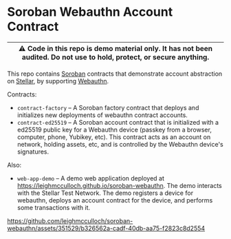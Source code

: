 # Soroban Webauthn Account Contract

| :warning: Code in this repo is demo material only. It has not been audited. Do not use to hold, protect, or secure anything. |
|-----------------------------------------|

This repo contains [Soroban] contracts that demonstrate account abstraction on [Stellar], by supporting [Webauthn].

Contracts:

- `contract-factory` – A Soroban factory contract that deploys and initializes new deployments of webauthn contract accounts.
- `contract-ed25519` – A Soroban account contract that is initialized with a ed25519 public key for a Webauthn device (passkey from a browser, computer, phone, Yubikey, etc). This contract acts as an account on network, holding assets, etc, and is controlled by the Webauthn device's signatures.

Also:

- `web-app-demo` – A demo web application deployed at https://leighmcculloch.github.io/soroban-webauthn. The demo interacts with the Stellar Test Network. The demo registers a device for webauthn, deploys an account contract for the device, and performs some transactions with it.

https://github.com/leighmcculloch/soroban-webauthn/assets/351529/b326562a-cadf-40db-aa75-f2823c8d2554

[Stellar]: https://stellar.org
[Soroban]: https://soroban.stellar.org
[Webauthn]: https://www.w3.org/TR/webauthn-2/
